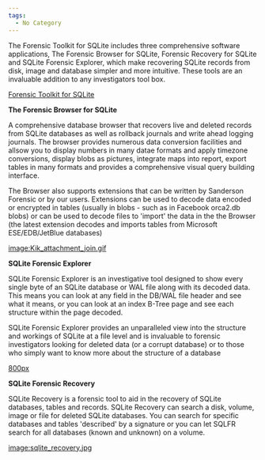 ```yaml
---
tags:
  - No Category
---
```

The Forensic Toolkit for SQLite includes three comprehensive software
applications, The Forensic Browser for SQLite, Forensic Recovery for
SQLite and SQLite Forensic Explorer, which make recovering SQLite
records from disk, image and database simpler and more intuitive. These
tools are an invaluable addition to any investigators tool box.

[Forensic Toolkit for
SQLite](http://sandersonforensics.com/forum/content.php?195-Forensic-Toolkit-for-SQLite)

**The Forensic Browser for SQLite**

A comprehensive database browser that recovers live and deleted records
from SQLite databases as well as rollback journals and write ahead
logging journals. The browser provides numerous data conversion
facilities and allsow you to display numbers in many datae formats and
apply timezone conversions, display blobs as pictures, integrate maps
into report, export tables in many formats and provides a comprehensive
visual query building interface.

The Browser also supports extensions that can be written by Sanderson
Forensic or by our users. Extensions can be used to decode data encoded
or encrypted in tables (usually in blobs - such as in Facebook orca2.db
blobs) or can be used to decode files to 'import' the data in the the
Browser (the latest extension decodes and imports tables from Microsoft
ESE/EDB/JetBlue databases)

[image:Kik_attachment_join.gif](image:kik_attachment_join.gif.md)

**SQLite Forensic Explorer**

SQLite Forensic Explorer is an investigative tool designed to show every
single byte of an SQLite database or WAL file along with its decoded
data. This means you can look at any field in the DB/WAL file header and
see what it means, or you can look at an index B-Tree page and see each
structure within the page decoded.

SQLite Forensic Explorer provides an unparalleled view into the
structure and workings of SQLite at a file level and is invaluable to
forensic investigators looking for deleted data (or a corrupt database)
or to those who simply want to know more about the structure of a
database

[800px](image:sqlite_forensic_explorer.jpg.md)

**SQLite Forensic Recovery**

SQLite Recovery is a forensic tool to aid in the recovery of SQLite
databases, tables and records. SQLite Recovery can search a disk,
volume, image or file for deleted SQLite databases. You can search for
specific databases and tables 'described' by a signature or you can let
SQLFR search for all databases (known and unknown) on a volume.

[image:sqlite_recovery.jpg](image:sqlite_recovery.jpg.md)